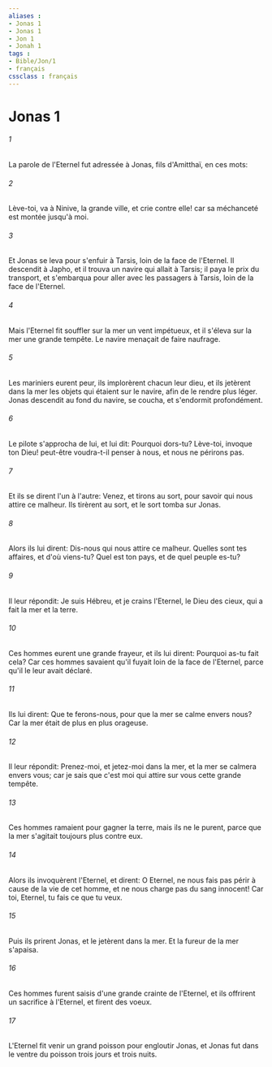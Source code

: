```yaml
---
aliases : 
- Jonas 1
- Jonas 1
- Jon 1
- Jonah 1
tags : 
- Bible/Jon/1
- français
cssclass : français
---
```


# Jonas 1

###### 1
La parole de l'Eternel fut adressée à Jonas, fils d'Amitthaï, en ces mots:
###### 2
Lève-toi, va à Ninive, la grande ville, et crie contre elle! car sa méchanceté est montée jusqu'à moi.
###### 3
Et Jonas se leva pour s'enfuir à Tarsis, loin de la face de l'Eternel. Il descendit à Japho, et il trouva un navire qui allait à Tarsis; il paya le prix du transport, et s'embarqua pour aller avec les passagers à Tarsis, loin de la face de l'Eternel.
###### 4
Mais l'Eternel fit souffler sur la mer un vent impétueux, et il s'éleva sur la mer une grande tempête. Le navire menaçait de faire naufrage.
###### 5
Les mariniers eurent peur, ils implorèrent chacun leur dieu, et ils jetèrent dans la mer les objets qui étaient sur le navire, afin de le rendre plus léger. Jonas descendit au fond du navire, se coucha, et s'endormit profondément.
###### 6
Le pilote s'approcha de lui, et lui dit: Pourquoi dors-tu? Lève-toi, invoque ton Dieu! peut-être voudra-t-il penser à nous, et nous ne périrons pas.
###### 7
Et ils se dirent l'un à l'autre: Venez, et tirons au sort, pour savoir qui nous attire ce malheur. Ils tirèrent au sort, et le sort tomba sur Jonas.
###### 8
Alors ils lui dirent: Dis-nous qui nous attire ce malheur. Quelles sont tes affaires, et d'où viens-tu? Quel est ton pays, et de quel peuple es-tu?
###### 9
Il leur répondit: Je suis Hébreu, et je crains l'Eternel, le Dieu des cieux, qui a fait la mer et la terre.
###### 10
Ces hommes eurent une grande frayeur, et ils lui dirent: Pourquoi as-tu fait cela? Car ces hommes savaient qu'il fuyait loin de la face de l'Eternel, parce qu'il le leur avait déclaré.
###### 11
Ils lui dirent: Que te ferons-nous, pour que la mer se calme envers nous? Car la mer était de plus en plus orageuse.
###### 12
Il leur répondit: Prenez-moi, et jetez-moi dans la mer, et la mer se calmera envers vous; car je sais que c'est moi qui attire sur vous cette grande tempête.
###### 13
Ces hommes ramaient pour gagner la terre, mais ils ne le purent, parce que la mer s'agitait toujours plus contre eux.
###### 14
Alors ils invoquèrent l'Eternel, et dirent: O Eternel, ne nous fais pas périr à cause de la vie de cet homme, et ne nous charge pas du sang innocent! Car toi, Eternel, tu fais ce que tu veux.
###### 15
Puis ils prirent Jonas, et le jetèrent dans la mer. Et la fureur de la mer s'apaisa.
###### 16
Ces hommes furent saisis d'une grande crainte de l'Eternel, et ils offrirent un sacrifice à l'Eternel, et firent des voeux.
###### 17
L'Eternel fit venir un grand poisson pour engloutir Jonas, et Jonas fut dans le ventre du poisson trois jours et trois nuits.
